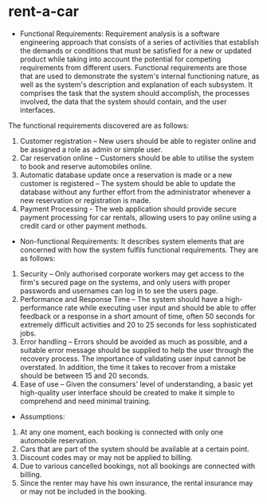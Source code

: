 # rent-a-car

- Functional Requirements:
Requirement analysis is a software engineering approach that consists of a series of activities that establish the
demands or conditions that must be satisfied for a new or updated product while taking into account the potential for competing
requirements from different users.
Functional requirements are those that are used to demonstrate the system's internal functioning nature, as well as the
system's description and explanation of each subsystem. It comprises the task that the system should accomplish, the processes
involved, the data that the system should contain, and the user interfaces.

The functional requirements discovered are as follows:
1. Customer registration – New users should be able to register online and be assigned a role as admin or simple user.
2. Car reservation online – Customers should be able to utilise the system to book and reserve automobiles online.
3. Automatic database update once a reservation is made or a new customer is registered – The system should be
able to update the database without any further effort from the administrator whenever a new reservation or registration
is made.
4. Payment Processing - The web application should provide secure payment processing for car rentals, allowing users 
to pay online using a credit card or other payment methods.

- Non-functional Requirements:
It describes system elements that are concerned with how the system fulfils functional requirements. They are as
follows:
1. Security – Only authorised corporate workers may get access to the firm's secured page on the systems, and only users
with proper passwords and usernames can log in to see the users page.
2. Performance and Response Time – The system should have a high-performance rate while executing user input and
should be able to offer feedback or a response in a short amount of time, often 50 seconds for extremely difficult
activities and 20 to 25 seconds for less sophisticated jobs.
3. Error handling – Errors should be avoided as much as possible, and a suitable error message should be supplied to
help the user through the recovery process. The importance of validating user input cannot be overstated. In addition,
the time it takes to recover from a mistake should be between 15 and 20 seconds.
4. Ease of use – Given the consumers' level of understanding, a basic yet high-quality user interface should be created to
make it simple to comprehend and need minimal training.

- Assumptions:
1. At any one moment, each booking is connected with only one automobile reservation.
2. Cars that are part of the system should be available at a certain point.
3. Discount codes may or may not be applied to billing.
4. Due to various cancelled bookings, not all bookings are connected with billing.
5. Since the renter may have his own insurance, the rental insurance may or may not be included in the booking.
